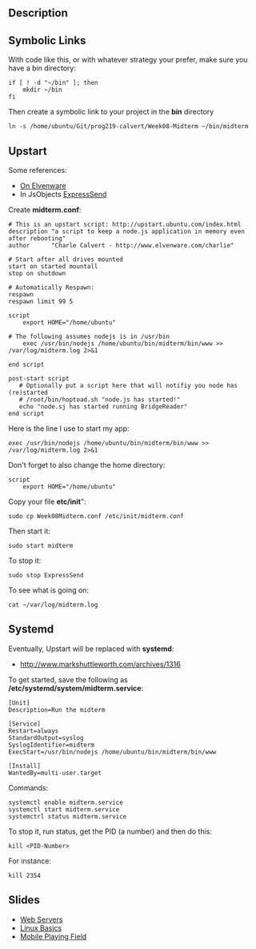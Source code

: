## Description

## Symbolic Links

With code like this, or with whatever strategy your prefer, make sure you have a bin directory:

    if [ ! -d "~/bin" ]; then
        mkdir ~/bin
    fi

Then create a symbolic link to your project in the **bin** directory

    ln -s /home/ubuntu/Git/prog219-calvert/Week08-Midterm ~/bin/midterm


## Upstart

Some references:

- [On Elvenware][elfstart]
- In JsObjects [ExpressSend][expsend]


Create **midterm.conf**:

```
# This is an upstart script: http://upstart.ubuntu.com/index.html
description "a script to keep a node.js application in memory even after rebooting"
author      "Charle Calvert - http://www.elvenware.com/charlie"

# Start after all drives mounted
start on started mountall
stop on shutdown

# Automatically Respawn:
respawn
respawn limit 99 5

script
    export HOME="/home/ubuntu"

# The following assumes nodejs is in /usr/bin
    exec /usr/bin/nodejs /home/ubuntu/bin/midterm/bin/www >> /var/log/midterm.log 2>&1

end script

post-start script
   # Optionally put a script here that will notifiy you node has (re)started
   # /root/bin/hoptoad.sh "node.js has started!"
   echo "node.sj has started running BridgeReader"
end script
```

Here is the line I use to start my app:

    exec /usr/bin/nodejs /home/ubuntu/bin/midterm/bin/www >> /var/log/midterm.log 2>&1
   
Don't forget to also change the home directory:

    script
        export HOME="/home/ubuntu"

Copy your file **etc/init**":

    sudo cp Week08Midterm.conf /etc/init/midterm.conf

Then start it:

    sudo start midterm

To stop it:

    sudo stop ExpressSend

To see what is going on:

    cat ~/var/log/midterm.log

[expsend]: https://github.com/charliecalvert/JsObjects/blob/master/JavaScript/NodeCode/ExpressSend/README.md
[elfstart]:http://www.elvenware.com/charlie/development/web/JavaScript/NodeJs.html#upstart

## Systemd

Eventually, Upstart will be replaced with **systemd**:

- <http://www.markshuttleworth.com/archives/1316>

To get started, save the following as **/etc/systemd/system/midterm.service**:

```
[Unit]
Description=Run the midterm

[Service]
Restart=always
StandardOutput=syslog
SyslogIdentifier=midterm
ExecStart=/usr/bin/nodejs /home/ubuntu/bin/midterm/bin/www

[Install]
WantedBy=multi-user.target
``` 

Commands:

    systemctl enable midterm.service
    systemctl start midterm.service
    systemctrl status midterm.service

To stop it, run status, get the PID (a number) and then do this:

    kill <PID-Number>

For instance:

    kill 2354

## Slides

- [Web Servers](http://bit.ly/Q9A4Ne)
- [Linux Basics](http://bit.ly/PDuWUB)
- [Mobile Playing Field](http://bit.ly/elf-mobile-play)

